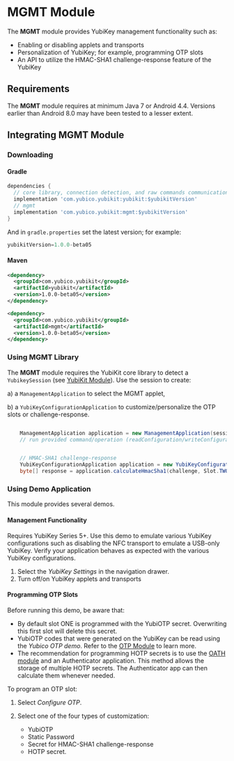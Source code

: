 # MGMT Module
The **MGMT** module provides YubiKey management functionality such as:
* Enabling or disabling applets and transports
* Personalization of YubiKey; for example, programming OTP slots
* An API to utilize the HMAC-SHA1 challenge-response feature of the YubiKey


## Requirements
The **MGMT** module requires at minimum Java 7 or Android 4.4. Versions earlier than Android 8.0 may have been tested to a lesser extent.


## Integrating MGMT Module <a name="integration_steps"></a>
### Downloading
#### Gradle

```gradle
dependencies {  
  // core library, connection detection, and raw commands communication with YubiKey
  implementation 'com.yubico.yubikit:yubikit:$yubikitVersion'
  // mgmt
  implementation 'com.yubico.yubikit:mgmt:$yubikitVersion'
}
```
And in `gradle.properties` set the latest version; for example:
```gradle
yubikitVersion=1.0.0-beta05
```

#### Maven
```xml
<dependency>
  <groupId>com.yubico.yubikit</groupId>
  <artifactId>yubikit</artifactId>
  <version>1.0.0-beta05</version>
</dependency>

<dependency>
  <groupId>com.yubico.yubikit</groupId>
  <artifactId>mgmt</artifactId>
  <version>1.0.0-beta05</version>
</dependency>
```
### Using MGMT Library <a name="using_lib"></a>

The **MGMT** module requires the YubiKit core library to detect a `YubikeySession` (see [YubiKit Module](../yubikit/README.md)). Use the session to create:

a) a `ManagementApplication` to select the MGMT applet,

b) a `YubiKeyConfigurationApplication` to customize/personalize the OTP slots or challenge-response.

```java

    ManagementApplication application = new ManagementApplication(session);
    // run provided command/operation (readConfiguration/writeConfiguration)


    // HMAC-SHA1 challenge-response
    YubiKeyConfigurationApplication application = new YubiKeyConfigurationApplication(session);
    byte[] response = application.calculateHmacSha1(challenge, Slot.TWO);

```

### Using Demo Application <a name="using_demo"></a>
This module provides several demos.


#### Management Functionality
Requires YubiKey Series 5+. Use this demo to emulate various YubiKey configurations such as disabling the NFC transport to emulate a USB-only YubiKey. Verify your application behaves as expected with the various YubiKey configurations.

1. Select the *YubiKey Settings* in the navigation drawer.
2. Turn off/on YubiKey applets and transports


#### Programming OTP Slots
Before running this demo, be aware that:
* By default slot ONE is programmed with the YubiOTP secret. Overwriting this first slot will delete this secret.
* YubiOTP codes that were generated on the YubiKey can be read using the *Yubico OTP demo*. Refer to the [OTP Module](./otp/README.md) to learn more.
* The recommendation for programming HOTP secrets is to use the [OATH module](./oath/README.md) and an Authenticator application. This method allows the storage of multiple HOTP secrets. The Authenticator app can then calculate them whenever needed.

To program an OTP slot:

1. Select *Configure OTP*.
2. Select one of the four types of customization:

   * YubiOTP
   * Static Password
   * Secret for HMAC-SHA1 challenge-response
   * HOTP secret.
